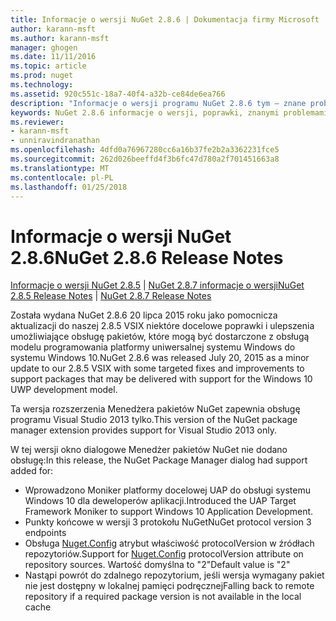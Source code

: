 ```yaml
---
title: Informacje o wersji NuGet 2.8.6 | Dokumentacja firmy Microsoft
author: karann-msft
ms.author: karann-msft
manager: ghogen
ms.date: 11/11/2016
ms.topic: article
ms.prod: nuget
ms.technology: 
ms.assetid: 920c551c-18a7-40f4-a32b-ce84de6ea766
description: "Informacje o wersji programu NuGet 2.8.6 tym — znane problemy, poprawki, dodatkowe funkcje i dcr."
keywords: NuGet 2.8.6 informacje o wersji, poprawki, znanymi problemami, nowe funkcje, dcr
ms.reviewer:
- karann-msft
- unniravindranathan
ms.openlocfilehash: 4dfd0a76967280cc6a16b37fe2b2a3362231fce5
ms.sourcegitcommit: 262d026beeffd4f3b6fc47d780a2f701451663a8
ms.translationtype: MT
ms.contentlocale: pl-PL
ms.lasthandoff: 01/25/2018
---
```

# <a name="nuget-286-release-notes"></a><span data-ttu-id="b7b74-104">Informacje o wersji NuGet 2.8.6</span><span class="sxs-lookup"><span data-stu-id="b7b74-104">NuGet 2.8.6 Release Notes</span></span>

<span data-ttu-id="b7b74-105">[Informacje o wersji NuGet 2.8.5](../release-notes/nuget-2.8.5.md) | [NuGet 2.8.7 informacje o wersji](../release-notes/nuget-2.8.7.md)</span><span class="sxs-lookup"><span data-stu-id="b7b74-105">[NuGet 2.8.5 Release Notes](../release-notes/nuget-2.8.5.md) | [NuGet 2.8.7 Release Notes](../release-notes/nuget-2.8.7.md)</span></span>

<span data-ttu-id="b7b74-106">Została wydana NuGet 2.8.6 20 lipca 2015 roku jako pomocnicza aktualizacji do naszej 2.8.5 VSIX niektóre docelowe poprawki i ulepszenia umożliwiające obsługę pakietów, które mogą być dostarczone z obsługą modelu programowania platformy uniwersalnej systemu Windows do systemu Windows 10.</span><span class="sxs-lookup"><span data-stu-id="b7b74-106">NuGet 2.8.6 was released July 20, 2015 as a minor update to our 2.8.5 VSIX with some targeted fixes and improvements to support packages that may be delivered with support for the Windows 10 UWP development model.</span></span>

<span data-ttu-id="b7b74-107">Ta wersja rozszerzenia Menedżera pakietów NuGet zapewnia obsługę programu Visual Studio 2013 tylko.</span><span class="sxs-lookup"><span data-stu-id="b7b74-107">This version of the NuGet package manager extension provides support for Visual Studio 2013 only.</span></span>

<span data-ttu-id="b7b74-108">W tej wersji okno dialogowe Menedżer pakietów NuGet nie dodano obsługę:</span><span class="sxs-lookup"><span data-stu-id="b7b74-108">In this release, the NuGet Package Manager dialog had support added for:</span></span>

* <span data-ttu-id="b7b74-109">Wprowadzono Moniker platformy docelowej UAP do obsługi systemu Windows 10 dla deweloperów aplikacji.</span><span class="sxs-lookup"><span data-stu-id="b7b74-109">Introduced the UAP Target Framework Moniker to support Windows 10 Application Development.</span></span>
* <span data-ttu-id="b7b74-110">Punkty końcowe w wersji 3 protokołu NuGet</span><span class="sxs-lookup"><span data-stu-id="b7b74-110">NuGet protocol version 3 endpoints</span></span>
* <span data-ttu-id="b7b74-111">Obsługa [Nuget.Config](../consume-packages/configuring-nuget-behavior.md) atrybut właściwość protocolVersion w źródłach repozytoriów.</span><span class="sxs-lookup"><span data-stu-id="b7b74-111">Support for [Nuget.Config](../consume-packages/configuring-nuget-behavior.md) protocolVersion attribute on repository sources.</span></span> <span data-ttu-id="b7b74-112">Wartość domyślna to "2"</span><span class="sxs-lookup"><span data-stu-id="b7b74-112">Default value is "2"</span></span>
* <span data-ttu-id="b7b74-113">Nastąpi powrót do zdalnego repozytorium, jeśli wersja wymagany pakiet nie jest dostępny w lokalnej pamięci podręcznej</span><span class="sxs-lookup"><span data-stu-id="b7b74-113">Falling back to remote repository if a required package version is not available in the local cache</span></span>